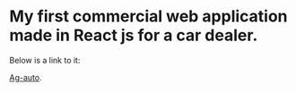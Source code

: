 # My first commercial web application made in React js for a car dealer.

Below is a link to it:

[Ag-auto](https://ag-auto.dk).

